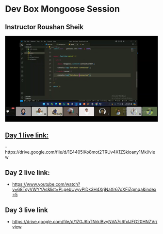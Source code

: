 # Dev Box Mongoose Session

## Instructor Roushan Sheik

<a href="https://drive.google.com/file/d/1E4405lKo8mot2TRUv4X1ZSkioany1Mkl/view" >
 <img src="./day-1.png" />

## Day 1 live link:

</a>
- https://drive.google.com/file/d/1E4405lKo8mot2TRUv4X1ZSkioany1Mkl/view

## Day 2 live link:

- https://www.youtube.com/watch?v=68TsyVWYYAs&list=PLgebUyyvPlDk3H4XrjNaXr67oXFiZqmqa&index=5

## Day 3 live link

- https://drive.google.com/file/d/1ZGJKoTNrklBvyNVA7s6fxlJFG20HNZVr/view
